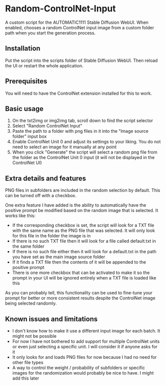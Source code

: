 # Random-ControlNet-Input
A custom script for the AUTOMATIC1111 Stable Diffusion WebUI. When enabled, chooses a random ControlNet input image from a custom folder path when you start the generation process.

## Installation
Put the script into the scripts folder of Stable Diffusion WebUI. Then reload the UI or restart the whole application.

## Prerequisites
You will need to have the ControlNet extension installed for this to work.

## Basic usage
1. On the txt2img or img2img tab, scroll down to find the script selector
2. Select "Random ControlNet Input"
3. Paste the path to a folder with png files in it into the "Image source folder" input box
4. Enable ControlNet Unit 0 and adjust its settings to your liking. You do not need to select an image for it manually at any point
5. When you click "Generate" the script will select a random png file from the folder as the ControlNet Unit 0 input (it will not be displayed in the ControlNet UI)

## Extra details and features
PNG files in subfolders are included in the random selection by default. This can be turned off with a checkbox.

One extra feature I have added is the ability to automatically have the positive prompt be modified based on the random image that is selected. It works like this:
- If the corresponding checkbox is set, the script will look for a TXT file with the same name as the PNG file that was selected. It will only look for this file in the folder the image is in
- If there is no such TXT file then it will look for a file called default.txt in the same folder
- If there is no such file either then it will look for a default.txt in the path you have set as the main image source folder
- If it finds a TXT file then the contents of it will be appended to the positive prompt
- There is one more checkbox that can be activated to make it so the prompt in your UI will be ignored entirely when a TXT file is loaded like this

As you can probably tell, this functionality can be used to fine-tune your prompt for better or more consistent results despite the ControlNet image being selected randomly.

## Known issues and limitations
- I don't know how to make it use a different input image for each batch. It might not be possible
- For now I have not bothered to add support for multiple ControlNet units or even just selecting a specific unit. I will consider it if anyone asks for it
- It only looks for and loads PNG files for now because I had no need for other file types
- A way to control the weight / probability of subfolders or specific images for the randomization would probably be nice to have. I might add this later
